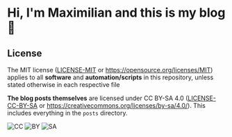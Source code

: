 # Hi, I'm Maximilian and this is my blog 👋

## License

The MIT license ([LICENSE-MIT](LICENSE-MIT) or https://opensource.org/licenses/MIT) applies to all **software** and **automation/scripts** in this repository, unless stated otherwise in each respective file

**The blog posts themselves** are licensed under CC BY-SA 4.0 ([LICENSE-CC-BY-SA](LICENSE-CC-BY-SA) or https://creativecommons.org/licenses/by-sa/4.0/). This includes everything in the `posts` directory.

![CC](https://mirrors.creativecommons.org/presskit/icons/cc.svg)
![BY](https://mirrors.creativecommons.org/presskit/icons/by.svg)
![SA](https://mirrors.creativecommons.org/presskit/icons/sa.svg)
